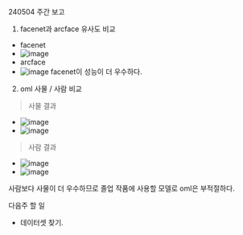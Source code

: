 240504 주간 보고

1. facenet과 arcface 유사도 비교
 - facenet
 - ![image](https://github.com/Suyeon-j/study_oml/assets/66247203/77c42f13-225e-43b5-b2b6-cc452964c00d)
 - arcface
 - ![image](https://github.com/Suyeon-j/study_oml/assets/66247203/2f07208b-551b-47d8-9e38-f4c8fdea787c)
   facenet이 성능이 더 우수하다.

2. oml 사물 / 사람 비교
 > 사물 결과
 - ![image](https://github.com/Suyeon-j/study_oml/assets/66247203/b5fedebd-6096-4008-af97-581800f21ca2)
 - ![image](https://github.com/Suyeon-j/study_oml/assets/66247203/2b8a9394-6f9a-402e-b81b-c90de9c7a1b4)


 > 사람 결과
 - ![image](https://github.com/Suyeon-j/study_oml/assets/66247203/0674c662-b3c4-471c-ac4e-74882314c2e3)
 - ![image](https://github.com/Suyeon-j/study_oml/assets/66247203/7fd38ce4-a154-4a6d-89ec-3d1b19eb8e41)
   
 사람보다 사물이 더 우수하므로 졸업 작품에 사용할 모델로 oml은 부적절하다.


다음주 할 일

- 데이터셋 찾기.
